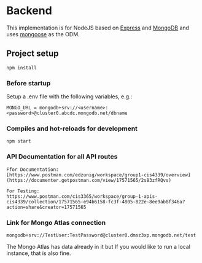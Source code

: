 # Backend

This implementation is for NodeJS based on [Express](https://expressjs.com/) and [MongoDB](https://www.mongodb.com/) and uses [mongoose](https://mongoosejs.com/) as the ODM.

## Project setup
```
npm install
```

### Before startup 
Setup a .env file with the following variables, e.g.:

```
MONGO_URL = mongodb+srv://<username>:<password>@cluster0.abcdc.mongodb.net/dbname
```

### Compiles and hot-reloads for development
```
npm start
```
### API Documentation for all API routes 
```
Ffor Documentation:
[https://www.postman.com/edzunig/workspace/group1-cis4339/overview](https://documenter.getpostman.com/view/17571565/2s83zfRQvs)

For Testing:
https://www.postman.com/cis3365/workspace/group-1-apis-cis4339/collection/17571565-e94b6158-fc3f-4805-822e-8ee9ab8f346a?action=share&creator=17571565
```
### Link for Mongo Atlas connection
```
mongodb+srv://TestUser:TestPassword@cluster0.dmsz3xp.mongodb.net/test
```
The Mongo Atlas has data already in it but If you would like to run a local instance, that is also fine.
